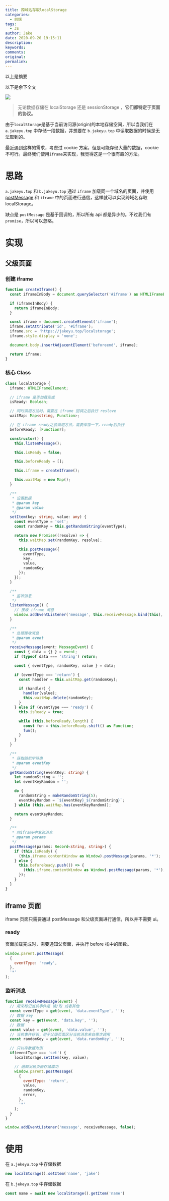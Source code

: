```yaml
---
title: 跨域名存取localStorage
categories:
  - 前端
tags:
  - JS
author: Jake
date: 2020-09-20 19:15:11
description:
keywords:
comments:
original:
permalink:
---
```


以上是摘要

<!--more-->

以下是余下全文


![](//blogimg.jakeyu.top/跨域名读取localStorage/de1cd54ffb.png)

<!--more-->

> 无论数据存储在 localStorage 还是 sessionStorage ，**它们都特定于页面的协议。**

由于`localStorage`是基于当前访问源(origin)的本地存储空间，所以当我们在 `a.jakeyu.top` 中存储一段数据，并想要在 `b.jakeyu.top` 中读取数据的时候是无法取到的。

最近遇到这样的需求，考虑过 cookie 方案，但是可能存储大量的数据，cookie 不可行。最终我们使用`iframe`来实现，我觉得这是一个很有趣的方法。

# 思路

`a.jakeyu.top` 和 `b.jakeyu.top` 通过 `iframe` 加载同一个域名的页面，并使用 [postMessage](https://developer.mozilla.org/zh-CN/docs/Web/API/Window/postMessage) 和 `iframe` 中的页面进行通信，这样就可以实现跨域名存取 localStorage。

缺点是 `postMessage`  是基于回调的，所以所有 api 都是异步的。不过我们有 `promise`，所以可以忽略。

# 实现
## 父级页面

### 创建 iframe

```ts
function createIframe() {
  const iframeInBody = document.querySelector('#iframe') as HTMLIFrameElement;

  if (iframeInBody) {
    return iframeInBody;
  }

  const iframe = document.createElement('iframe');
  iframe.setAttribute('id', '#iframe');
  iframe.src = 'https://jakeyu.top/localstorage';
  iframe.style.display = 'none';

  document.body.insertAdjacentElement('beforeend', iframe);

  return iframe;
}
```

### 核心 Class

```typescript
class localStorage {
  iframe: HTMLIFrameElement;

  // iframe 是否加载完成
  isReady: Boolean;

  // 同时调用方法时，需要在 iframe 回调之后执行 reslove
  waitMap: Map<string, Function>;

  // 在 iframe ready之前调用方法，需要保存一下，ready后执行
  beforeReady: [Function?];

  constructor() {
    this.listenMessage();

    this.isReady = false;

    this.beforeReady = [];

    this.iframe = createIframe();

    this.waitMap = new Map();
  }

  /**
   * 设置数据
   * @param key
   * @param value
   */
  setItem(key: string, value: any) {
    const eventType = 'set';
    const randomKey = this.getRandomString(eventType);

    return new Promise((resolve) => {
      this.waitMap.set(randomKey, resolve);

      this.postMessage({
        eventType,
        key,
        value,
        randomKey
      });
    });
  }

  /**
   * 监听消息
   */
  listenMessage() {
    // 接收 iframe 消息
    window.addEventListener('message', this.receiveMessage.bind(this), false);
  }

  /**
   * 处理接收消息
   * @param event
   */
  receiveMessage(event: MessageEvent) {
    const { data = {} } = event;
    if (typeof data === 'string') return;

    const { eventType, randomKey, value } = data;

    if (eventType === 'return') {
      const handler = this.waitMap.get(randomKey);

      if (handler) {
        handler(value);
        this.waitMap.delete(randomKey);
      }
    } else if (eventType === 'ready') {
      this.isReady = true;

      while (this.beforeReady.length) {
        const fun = this.beforeReady.shift() as Function;
        fun();
      }
    }
  }

  /**
   * 获取随机字符串
   * @param eventKey
   */
  getRandomString(eventKey: string) {
    let randomString = '';
    let eventKeyRandom = '';

    do {
      randomString = makeRandomString(5);
      eventKeyRandom = `${eventKey}_${randomString}`;
    } while (this.waitMap.has(eventKeyRandom));

    return eventKeyRandom;
  }

  /**
   * 向iframe中发送消息
   * @param params
   */
  postMessage(params: Record<string, string>) {
    if (this.isReady) {
      (this.iframe.contentWindow as Window).postMessage(params, '*');
    } else {
      this.beforeReady.push(() => {
        (this.iframe.contentWindow as Window).postMessage(params, '*');
      });
    }
  }
}
```

## iframe 页面

iframe 页面只需要通过 postMessage 和父级页面进行通信，所以并不需要 ui。

### ready

页面加载完成时，需要通知父页面，并执行 before 栈中的函数。
```js
window.parent.postMessage(
  {
    eventType: 'ready',
  },
  '*'
);
```

### 监听消息

```js
function receiveMessage(event) {
  // 用来标记当前事件是 读/取 或者其他
  const eventType = get(event, 'data.eventType', '');
  // 数据 key
  const key = get(event, 'data.key', '');
  // 数据
  const value = get(event, 'data.value', '');
  // 当前事件标识，用于父级页面区分当前消息来自哪次调用
  const randomKey = get(event, 'data.randomKey', '');

  // 只以存数据为例
  if(eventType === 'set') {
    localStorage.setItem(key, value);

    // 通知父级页面存储成功
    window.parent.postMessage(
      {
        eventType: 'return',
        value,
        randomKey,
        error,
      },
      '*'
    );
  }
}

window.addEventListener('message', receiveMessage, false);
```

# 使用

在 `a.jekeyu.top` 中存储数据

```js
new localStorage().setItem('name', 'jake')
```

在 `b.jekeyu.top` 中存储数据

```js
const name = await new localStorage().getItem('name')
```